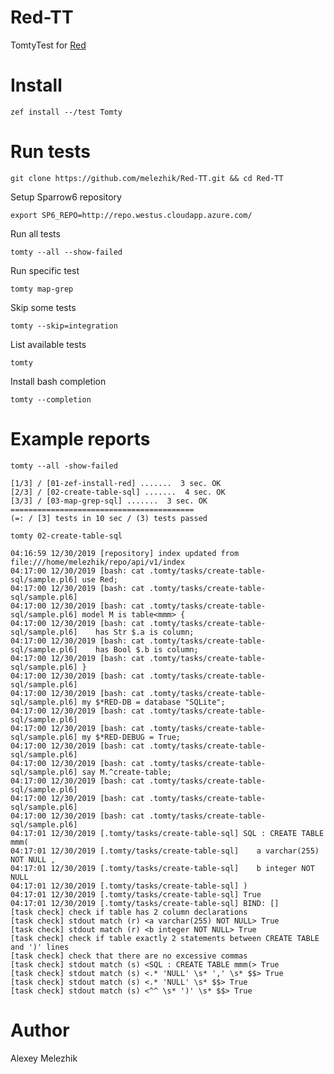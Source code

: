 # Red-TT

TomtyTest for [Red](https://github.com/FCO/Red)

# Install

`zef install --/test Tomty`

# Run tests

`git clone https://github.com/melezhik/Red-TT.git && cd Red-TT`

Setup Sparrow6 repository

`export SP6_REPO=http://repo.westus.cloudapp.azure.com/`

Run all tests

`tomty --all --show-failed`

Run specific test

`tomty map-grep`

Skip some tests

`tomty --skip=integration`

List available tests

`tomty`

Install bash completion

`tomty --completion`

# Example reports

`tomty --all -show-failed`

```
[1/3] / [01-zef-install-red] .......  3 sec. OK
[2/3] / [02-create-table-sql] .......  4 sec. OK
[3/3] / [03-map-grep-sql] .......  3 sec. OK
=========================================
(=: / [3] tests in 10 sec / (3) tests passed
```

`tomty 02-create-table-sql`

```
04:16:59 12/30/2019 [repository] index updated from file:///home/melezhik/repo/api/v1/index
04:17:00 12/30/2019 [bash: cat .tomty/tasks/create-table-sql/sample.pl6] use Red;
04:17:00 12/30/2019 [bash: cat .tomty/tasks/create-table-sql/sample.pl6] 
04:17:00 12/30/2019 [bash: cat .tomty/tasks/create-table-sql/sample.pl6] model M is table<mmm> {
04:17:00 12/30/2019 [bash: cat .tomty/tasks/create-table-sql/sample.pl6]    has Str $.a is column;
04:17:00 12/30/2019 [bash: cat .tomty/tasks/create-table-sql/sample.pl6]    has Bool $.b is column;
04:17:00 12/30/2019 [bash: cat .tomty/tasks/create-table-sql/sample.pl6] }
04:17:00 12/30/2019 [bash: cat .tomty/tasks/create-table-sql/sample.pl6] 
04:17:00 12/30/2019 [bash: cat .tomty/tasks/create-table-sql/sample.pl6] my $*RED-DB = database "SQLite";
04:17:00 12/30/2019 [bash: cat .tomty/tasks/create-table-sql/sample.pl6] 
04:17:00 12/30/2019 [bash: cat .tomty/tasks/create-table-sql/sample.pl6] my $*RED-DEBUG = True;
04:17:00 12/30/2019 [bash: cat .tomty/tasks/create-table-sql/sample.pl6] 
04:17:00 12/30/2019 [bash: cat .tomty/tasks/create-table-sql/sample.pl6] say M.^create-table;
04:17:00 12/30/2019 [bash: cat .tomty/tasks/create-table-sql/sample.pl6] 
04:17:00 12/30/2019 [bash: cat .tomty/tasks/create-table-sql/sample.pl6] 
04:17:00 12/30/2019 [bash: cat .tomty/tasks/create-table-sql/sample.pl6] 
04:17:01 12/30/2019 [.tomty/tasks/create-table-sql] SQL : CREATE TABLE mmm(
04:17:01 12/30/2019 [.tomty/tasks/create-table-sql]    a varchar(255) NOT NULL ,
04:17:01 12/30/2019 [.tomty/tasks/create-table-sql]    b integer NOT NULL 
04:17:01 12/30/2019 [.tomty/tasks/create-table-sql] )
04:17:01 12/30/2019 [.tomty/tasks/create-table-sql] True
04:17:01 12/30/2019 [.tomty/tasks/create-table-sql] BIND: []
[task check] check if table has 2 column declarations
[task check] stdout match (r) <a varchar(255) NOT NULL> True
[task check] stdout match (r) <b integer NOT NULL> True
[task check] check if table exactly 2 statements between CREATE TABLE and ')' lines
[task check] check that there are no excessive commas
[task check] stdout match (s) <SQL : CREATE TABLE mmm(> True
[task check] stdout match (s) <.* 'NULL' \s* ',' \s* $$> True
[task check] stdout match (s) <.* 'NULL' \s* $$> True
[task check] stdout match (s) <^^ \s* ')' \s* $$> True
```

# Author

Alexey Melezhik


